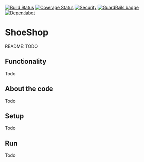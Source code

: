 [![Build Status](https://travis-ci.com/maxbarsukov/shoeshop.svg?branch=master)](https://travis-ci.com/maxbarsukov/shoeshop)
[![Coverage Status](https://coveralls.io/repos/github/maxbarsukov/shoeshop/badge.svg?branch=master)](https://coveralls.io/github/maxbarsukov/shoeshop?branch=master)
[![Security](https://hakiri.io/github/maxbarsukov/shoeshop/master.svg)](https://hakiri.io/github/maxbarsukov/shoeshop/master)
[![GuardRails badge](https://api.guardrails.io/v2/badges/maxbarsukov/shoeshop.svg?token=3d5892fecca01ce92b8bbc383010c005ccba7ec101cd480c093c8bcfb9b131cf&provider=github)](https://dashboard.guardrails.io/gh/maxbarsukov/82085)
[![Dependabot](https://img.shields.io/badge/dependabot-enabled-success.svg)](https://dependabot.com)

# ShoeShop

README: TODO

## Functionality

Todo

## About the code

Todo

## Setup

Todo

## Run

Todo
